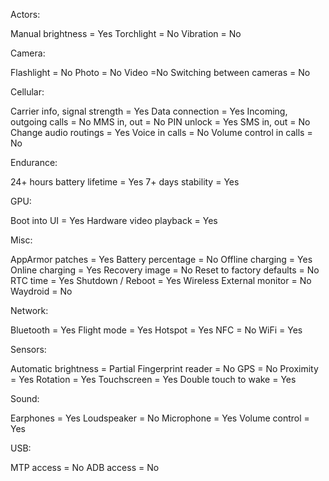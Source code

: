 Actors:

 Manual brightness = Yes
 Torchlight = No
 Vibration = No

Camera:

 Flashlight = No
 Photo = No
 Video =No
 Switching between cameras = No

Cellular:

 Carrier info, signal strength = Yes
 Data connection = Yes
 Incoming, outgoing calls = No
 MMS in, out = No
 PIN unlock = Yes
 SMS in, out = No
 Change audio routings = Yes
 Voice in calls = No
 Volume control in calls = No

Endurance:

 24+ hours battery lifetime = Yes
 7+ days stability = Yes

GPU:

 Boot into UI = Yes
 Hardware video playback = Yes

Misc:

 AppArmor patches = Yes
 Battery percentage = No
 Offline charging = Yes
 Online charging = Yes
 Recovery image = No
 Reset to factory defaults = No
 RTC time = Yes
 Shutdown / Reboot = Yes
 Wireless External monitor = No
 Waydroid = No

Network:

 Bluetooth = Yes
 Flight mode = Yes
 Hotspot = Yes
 NFC = No
 WiFi = Yes

Sensors:

 Automatic brightness = Partial
 Fingerprint reader = No
 GPS = No
 Proximity = Yes
 Rotation = Yes
 Touchscreen = Yes
 Double touch to wake = Yes

Sound:

 Earphones = Yes
 Loudspeaker = No
 Microphone = Yes
 Volume control = Yes

USB:

 MTP access = No
 ADB access = No

